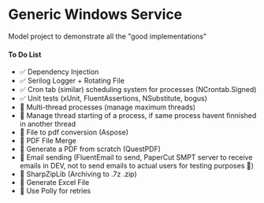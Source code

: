﻿# Generic Windows Service
Model project to demonstrate all the "good implementations"


#### To Do List

- ✅ Dependency Injection
- ✅ Serilog Logger + Rotating File
- ✅ Cron tab (similar) scheduling system for processes (NCrontab.Signed)
- ✅ Unit tests (xUnit, FluentAssertions, NSubstitute, bogus)
- 🔲 Multi-thread processes (manage maximum threads)
- 🔲 Manage thread starting of a process, if same process havent finnished in another thread
- 🔲 File to pdf conversion (Aspose)
- 🔲 PDF File Merge
- 🔲 Generate a PDF from scratch (QuestPDF)
- 🔲 Email sending (FluentEmail to send, PaperCut SMPT server to receive emails in DEV, not to send emails to actual users for testing purposes :grimacing:)
- 🔲 SharpZipLib (Archiving to .7z .zip)
- 🔲 Generate Excel File
- 🔲 Use Polly for retries
